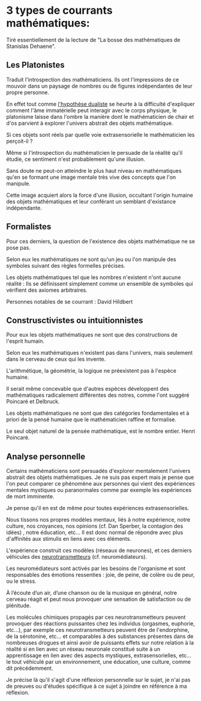 # 3 types de courrants mathématiques:

Tiré essentiellement de la lecture de "La bosse des mathématiques de Stanislas Dehaene".

## Les Platonistes

Traduit l'introspection des mathématiciens.
Ils ont l'impressions de ce mouvoir dans un paysage de nombres ou de
figures indépendantes de leur propre personne.

En effet tout comme [l'hypothèse dualiste](https://fr.wikipedia.org/wiki/Dualisme_(philosophie_de_l'esprit))
se heurte à la difficulté d'expliquer comment l'âme immatérielle peut interagir avec le corps
physique, le platonisme laisse dans l'ombre la manière dont le mathématicien de chair et d'os
parvient à explorer l'univers abstrait des objets mathématique.

Si ces objets sont réels par quelle voie extrasensorielle le mathématicien les perçoit-il ?

Même si l'introspection du mathématicien le persuade de la réalité qu'il étudie,
ce sentiment n'est probablement qu'une illusion.

Sans doute ne peut-on atteindre le plus haut niveau en mathématiques qu'en se formant une
image mentale très vive des concepts que l'on manipule.

Cette image acquiert alors la force d'une illusion, occultant l'origin humaine des objets mathématiques
et leur conférant un semblant d'existance indépendante.

## Formalistes

Pour ces derniers, la question de l'existence des objets mathématique ne se pose pas.

Selon eux les mathématiques ne sont qu'un jeu ou l'on manipule des symboles suivant des
règles formelles précises.

Les objets mathématiques tel que les nombres n'existent n'ont aucune réalité : Ils
se définissent simplement comme un ensemble de symboles qui vérifient des axiomes arbitraires.

Personnes notables de se courrant : David Hildbert

## Construsctivistes ou intuitionnistes

Pour eux les objets mathématiques ne sont que des constructions de l'esprit humain.

Selon eux les mathématiques n'existent pas dans l'univers, mais seulement dans le
cerveau de ceux qui les invente.

L'arithmétique, la géométrie, la logique ne préexistent pas à l'espèce humaine.

Il serait même concevable que d'autres espèces développent des mathématiques radicalement différentes
des notres, comme l'ont suggéré Poincaré et Delbruck.

Les objets mathématiques ne sont que des catégories fondamentales et à priori de la pensé humaine
que le mathématicien raffine et formalise.

Le seul objet naturel de la pensée mathématique, est le nombre entier. Henri Poincaré.

## Analyse personnelle

Certains mathématiciens sont persuadés d'explorer mentalement
l'univers abstrait des objets mathématiques. Je ne suis pas expert mais je pense
que l'on peut comparer ce phénomène aux personnes qui vient des expériences
mentales mystiques ou paranormales comme par exemple les expériences de mort imminente.

Je pense qu'il en est de même pour toutes expériences extrasensorielles.

Nous tissons nos propres modèles mentaux, liés à notre expérience, notre culture, nos croyances,
nos opinions (cf. Dan Sperber, la contagion des idées) , notre éducation, etc... Il est donc
normal de répondre avec plus d'affinités aux stimulis en liens avec ces éléments.

L'expérience construit ces modèles (réseaux de neurones), et ces derniers véhicules des [neurotransmetteurs](https://fr.wikipedia.org/wiki/Neurotransmetteur) (cf. neuromédiateurs).

Les neuromédiateurs sont activés par les besoins de l'organisme et sont responsables des émotions ressenties : joie, de peine, de colère ou de peur, ou le stress.

À l’écoute d’un air, d’une chanson ou de la musique en général, notre cerveau réagit et peut nous provoquer une sensation de satisfaction ou de plénitude.

Les molécules chimiques propagés par ces neurotransmetteurs peuvent provoquer des réactions puissantes chez les individus (orgasmes, euphorie, etc...), par exemple ces neurotransmetteurs peuvent être de l'endorphine, de la sérotonine, etc... et comparables à des substances présentes
dans de nombreuses drogues et ainsi avoir de puissants effets sur notre relation à la réalité si en lien avec un réseau neuronale constitué suite à un apprentissage en lien avec des aspects mystiques, extrasensorielles, etc... le tout véhiculé par un environnement, une éducation, une culture, comme dit précédemment.

Je précise là qu'il s'agit d'une réflexion personnelle sur le sujet, je n'ai pas de preuves ou d'études spécifique à ce sujet à joindre
en référence à ma réflexion.

